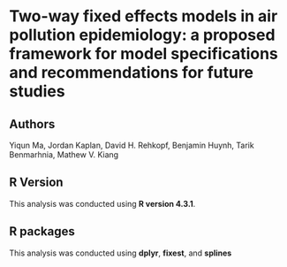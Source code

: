 # Two-way fixed effects models in air pollution epidemiology: a proposed framework for model specifications and recommendations for future studies

## Authors

Yiqun Ma, Jordan Kaplan, David H. Rehkopf, Benjamin Huynh, Tarik Benmarhnia, Mathew V. Kiang

## R Version

This analysis was conducted using **R version 4.3.1**.  

## R packages

This analysis was conducted using **dplyr**, **fixest**, and **splines**
